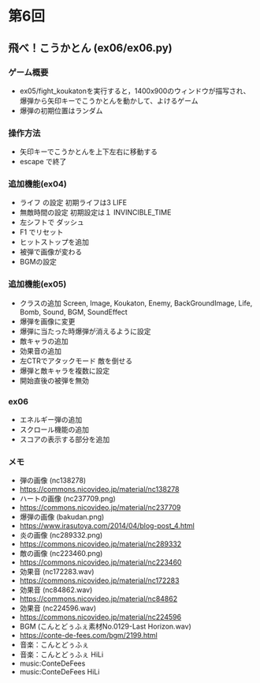 # 第6回
## 飛べ！こうかとん (ex06/ex06.py)
### ゲーム概要
- ex05/fight_koukatonを実行すると，1400x900のウィンドウが描写され、爆弾から矢印キーでこうかとんを動かして、よけるゲーム
- 爆弾の初期位置はランダム
### 操作方法
- 矢印キーでこうかとんを上下左右に移動する
- escape で終了
### 追加機能(ex04)
- ライフ の設定 初期ライフは3 LIFE
- 無敵時間の設定 初期設定は１ INVINCIBLE_TIME
- 左シフトで ダッシュ
- F1 でリセット
- ヒットストップを追加
- 被弾で画像が変わる
- BGMの設定
### 追加機能(ex05)
- クラスの追加 Screen, Image, Koukaton, Enemy, BackGroundImage, Life, Bomb, Sound, BGM, SoundEffect
- 爆弾を画像に変更
- 爆弾に当たった時爆弾が消えるように設定
- 敵キャラの追加
- 効果音の追加
- 左CTRでアタックモード 敵を倒せる
- 爆弾と敵キャラを複数に設定
- 開始直後の被弾を無効
### ex06
- エネルギー弾の追加
- スクロール機能の追加
- スコアの表示する部分を追加
### メモ
- 弾の画像 (nc138278) 
- https://commons.nicovideo.jp/material/nc138278
- ハートの画像 (nc237709.png)
- https://commons.nicovideo.jp/material/nc237709
- 爆弾の画像 (bakudan.png)
- https://www.irasutoya.com/2014/04/blog-post_4.html
- 炎の画像 (nc289332.png)
- https://commons.nicovideo.jp/material/nc289332
- 敵の画像 (nc223460.png)
- https://commons.nicovideo.jp/material/nc223460
- 効果音 (nc172283.wav)
- https://commons.nicovideo.jp/material/nc172283
- 効果音 (nc84862.wav)
- https://commons.nicovideo.jp/material/nc84862
- 効果音 (nc224596.wav)
- https://commons.nicovideo.jp/material/nc224596
- BGM (こんとどぅふぇ素材No.0129-Last Horizon.wav)
- https://conte-de-fees.com/bgm/2199.html
- 音楽：こんとどぅふぇ
- 音楽：こんとどぅふぇ HiLi
- music:ConteDeFees
- music:ConteDeFees HiLi